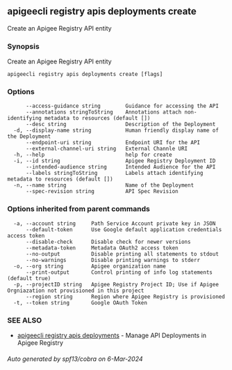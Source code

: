 ## apigeecli registry apis deployments create

Create an Apigee Registry API entity

### Synopsis

Create an Apigee Registry API entity

```
apigeecli registry apis deployments create [flags]
```

### Options

```
      --access-guidance string        Guidance for accessing the API
      --annotations stringToString    Annotations attach non-identifying metadata to resources (default [])
      --desc string                   Description of the Deployment
  -d, --display-name string           Human friendly display name of the Deployment
      --endpoint-uri string           Endpoint URI for the API
      --external-channel-uri string   External Channle URI
  -h, --help                          help for create
  -i, --id string                     Apigee Registry Deployment ID
      --intended-audience string      Intended Audience for the API
      --labels stringToString         Labels attach identifying metadata to resources (default [])
  -n, --name string                   Name of the Deployment
      --spec-revision string          API Spec Revision
```

### Options inherited from parent commands

```
  -a, --account string     Path Service Account private key in JSON
      --default-token      Use Google default application credentials access token
      --disable-check      Disable check for newer versions
      --metadata-token     Metadata OAuth2 access token
      --no-output          Disable printing all statements to stdout
      --no-warnings        Disable printing warnings to stderr
  -o, --org string         Apigee organization name
      --print-output       Control printing of info log statements (default true)
  -p, --projectID string   Apigee Registry Project ID; Use if Apigee Orgniazation not provisioned in this project
      --region string      Region where Apigee Registry is provisioned
  -t, --token string       Google OAuth Token
```

### SEE ALSO

* [apigeecli registry apis deployments](apigeecli_registry_apis_deployments.md)	 - Manage API Deployments in Apigee Registry

###### Auto generated by spf13/cobra on 6-Mar-2024
